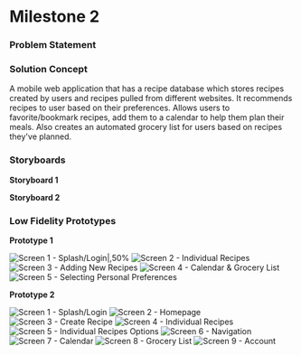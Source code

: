 # Milestone 2

### Problem Statement

### Solution Concept
A mobile web application that has a recipe database which stores recipes created by users and recipes pulled from different websites. It recommends recipes to user based on their preferences. Allows users to favorite/bookmark recipes, add them to a calendar to help them plan their meals. Also creates an automated grocery list for users based on recipes they've planned.

### Storyboards
**Storyboard 1**

**Storyboard 2**

### Low Fidelity Prototypes
**Prototype 1**

![Screen 1 - Splash/Login|,50%](paper_prototypes/version-1/Splash_Login.PNG)
![Screen 2 - Individual Recipes](paper_prototypes/version-1/Following_Recipe.PNG)
![Screen 3 - Adding New Recipes](paper_prototypes/version-1/Add_New_Recipe.PNG)
![Screen 4 - Calendar & Grocery List](paper_prototypes/version-1/Calendar_GroceryList_Edit.PNG)
![Screen 5 - Selecting Personal Preferences](paper_prototypes/version-1/Select_Preferences.PNG)

**Prototype 2**

![Screen 1 - Splash/Login](paper_prototypes/version-2/splash%20screen.png)
![Screen 2 - Homepage](paper_prototypes/version-2/homepage.png)
![Screen 3 - Create Recipe](paper_prototypes/version-2/create%20recipe.png)
![Screen 4 - Individual Recipes](paper_prototypes/version-2/individual%20recipe%201.png)
![Screen 5 - Individual Recipes Options](paper_prototypes/version-2/individual%20recipe%202.png)
![Screen 6 - Navigation](paper_prototypes/version-2/Navigation.png)
![Screen 7 - Calendar](paper_prototypes/version-2/Calendar.png)
![Screen 8 - Grocery List](paper_prototypes/version-2/Grocery%20List.png)
![Screen 9 - Account](paper_prototypes/version-2/Account.png)
